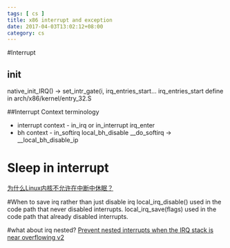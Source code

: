 ```yaml
---
tags: [ cs ] 
title: x86 interrupt and exception
date: 2017-04-03T13:02:12+08:00 
category: cs
---
```



#Interrupt
## init
native_init_IRQ() ->  set_intr_gate(i, irq_entries_start...
irq_entries_start define in arch/x86/kernel/entry_32.S

##Interrupt Context terminology
* interrupt context - in_irq or in_interrupt
irq_enter 
* bh context - in_softirq
local_bh_disable 
__do_softirq -> __local_bh_disable_ip

# Sleep in interrupt
[为什么Linux内核不允许在中断中休眠？](http://wangcong.org/2012/06/01/-e4-b8-ba-e4-bb-80-e4-b9-88linux-e5-86-85-e6-a0-b8-e4-b8-8d-e5-85-81-e8-ae-b8-e5-9c-a8-e4-b8-ad-e6-96-ad-e4-b8-ad-e4-bc-91-e7-9c-a0-ef-bc-9f/)

#When to save irq rather than just disable irq
local_irq_disable() used in the code path that never disabled interrupts.
local_irq_save(flags) used in the code path that already disabled interrupts.

#what about irq nested?
[Prevent nested interrupts when the IRQ stack is near overflowing v2](http://lwn.net/Articles/380937/)
